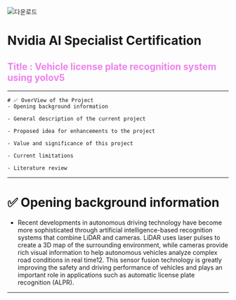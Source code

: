 ![다운로드](https://github.com/user-attachments/assets/9cf87f01-ff75-4c6a-b4c8-2560ca2e4db7)

# Nvidia AI Specialist Certification
## <span style="color:violet">Title : Vehicle license plate recognition system using yolov5</span>
---
    # ✅ OverView of the Project
    - Opening background information

    - General description of the current project

    - Proposed idea for enhancements to the project

    - Value and significance of this project

    - Current limitations

    - Literature review
---
# ✅ Opening background information
- Recent developments in autonomous driving technology have become more sophisticated through artificial intelligence-based recognition systems that combine LiDAR and cameras. LiDAR uses laser pulses to create a 3D map of the surrounding environment, while cameras provide rich visual information to help autonomous vehicles analyze complex road conditions in real time12. This sensor fusion technology is greatly improving the safety and driving performance of vehicles and plays an important role in applications such as automatic license plate recognition (ALPR).
---



